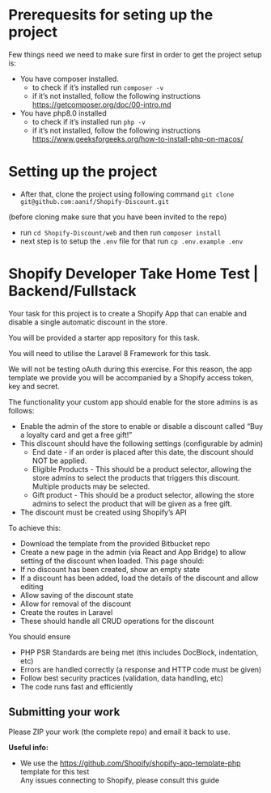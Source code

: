 # Prerequesits for seting up the project

Few things need we need to make sure first in order to get the project setup is: 
* You have composer installed.
    * to check if it’s installed run `composer -v`
    * if it’s not installed, follow the following instructions https://getcomposer.org/doc/00-intro.md
* You have php8.0 installed 
    * to check if it’s installed run `php -v` 
    * if it’s not installed, follow the following instructions https://www.geeksforgeeks.org/how-to-install-php-on-macos/

# Setting up the project

* After that, clone the project using following command
`git clone git@github.com:aanif/Shopify-Discount.git`

(before cloning make sure that you have been invited to the repo) 
* run `cd Shopify-Discount/web` and then run `composer install`
* next step is to setup the `.env` file for that run `cp .env.example .env` 

# Shopify Developer Take Home Test | Backend/Fullstack

Your task for this project is to create a Shopify App that can enable and disable a single automatic discount in the store.

You will be provided a starter app repository for this task.

You will need to utilise the Laravel 8 Framework for this task.

We will not be testing oAuth during this exercise. For this reason, the app template we provide you will be accompanied by a Shopify access token, key and secret.

The functionality your custom app should enable for the store admins is as follows:

* Enable the admin of the store to enable or disable a discount called “Buy a loyalty card and get a free gift!” 
* This discount should have the following settings (configurable by admin)
    * End date - if an order is placed after this date, the discount should NOT be applied.
    * Eligible Products - This should be a product selector, allowing the store admins to select the products that triggers this discount. Multiple products may be selected.
    * Gift product - This should be a product selector, allowing the store admins to select the product that will be given as a free gift.
* The discount must be created using Shopify’s API

To achieve this:

* Download the template from the provided Bitbucket repo
* Create a new page in the admin (via React and App Bridge) to allow setting of the discount when loaded. This page should:
* If no discount has been created, show an empty state
* If a discount has been added, load the details of the discount and allow editing
* Allow saving of the discount state
* Allow for removal of the discount
* Create the routes in Laravel
* These should handle all CRUD operations for the discount




You should ensure

* PHP PSR Standards are being met (this includes DocBlock, indentation, etc)
* Errors are handled correctly (a response and HTTP code must be given)
* Follow best security practices (validation, data handling, etc)
* The code runs fast and efficiently



## Submitting your work
Please ZIP your work (the complete repo) and email it back to use.


**Useful info:**

* We use the https://github.com/Shopify/shopify-app-template-php template for this test  
Any issues connecting to Shopify, please consult this guide
